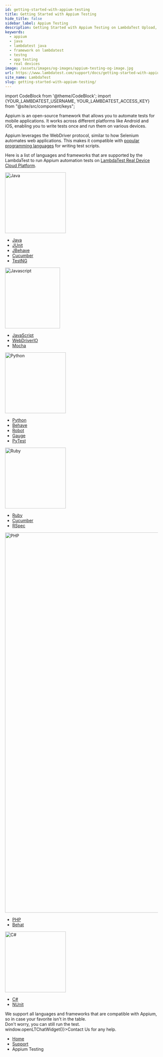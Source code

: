 ```yaml
---
id: getting-started-with-appium-testing
title: Getting Started with Appium Testing
hide_title: false
sidebar_label: Appium Testing
description: Getting Started with Appium Testing on LambdaTest Upload, Script, Execute, View - Run your automation scripts seamlessly on 3000+ real browsers and operating systems.
keywords:
  - appium
  - java
  - lambdatest java
  - framework on lambdatest
  - testng
  - app testing
  - real devices
image: /assets/images/og-images/appium-testing-og-image.jpg
url: https://www.lambdatest.com/support/docs/getting-started-with-appium-testing/
site_name: LambdaTest
slug: getting-started-with-appium-testing/
---
```


import CodeBlock from '@theme/CodeBlock';
import {YOUR_LAMBDATEST_USERNAME, YOUR_LAMBDATEST_ACCESS_KEY} from "@site/src/component/keys";


<script type="application/ld+json"
      dangerouslySetInnerHTML={{ __html: JSON.stringify({
       "@context": "https://schema.org",
        "@type": "BreadcrumbList",
        "itemListElement": [{
          "@type": "ListItem",
          "position": 1,
          "name": "Home",
          "item": "https://www.lambdatest.com"
        },{
          "@type": "ListItem",
          "position": 2,
          "name": "Support",
          "item": "https://www.lambdatest.com/support/docs/"
        },{
          "@type": "ListItem",
          "position": 3,
          "name": "Getting Started With Appium Testing on LambdaTest",
          "item": "https://www.lambdatest.com/support/docs/getting-started-with-appium-testing/"
        }]
      })
    }}
></script>

Appium is an open-source framework that allows you to automate tests for mobile applications. It works across different platforms like Android and iOS, enabling you to write tests once and run them on various devices.  

<div className="ytframe"> 
<div className="youtube" data-embed="7dczd7AfPFs" data-loading-attribute="eager">
  <div className="play-button"></div>
</div>
</div>

Appium leverages the WebDriver protocol, similar to how Selenium automates web applications. This makes it compatible with [popular programming languages](/support/docs/appium-languages-and-frameworks/) for writing test scripts.

Here is a list of languages and frameworks that are supported by the LambdaTest to run Appium automation tests on [LambdaTest Real Device Cloud Platform](https://www.lambdatest.com/real-device-cloud).

<div className="lt_row lt_framework_list_row">
    <div className="lt_col lt_framework_wrapper"> 
      <img loading="lazy" src={require('../assets/images/getting-started/java-icon.webp').default} alt="Java" width="200" height="200" className="language-icon"/>
      <ul className="lt_framework_list">
        <li>
          <a className="lt_primary" href="/support/docs/appium-java/">Java</a>
        </li>
        <li>
          <a href="/support/docs/appium-java-junit/">JUnit</a>
        </li>
        <li>
          <a href="/support/docs/appium-java-jbehave/">JBehave</a>
        </li>
        <li>
          <a href="/support/docs/appium-java-cucumber/">Cucumber</a>
        </li>
        <li>
          <a href="/support/docs/appium-java-testng/">TestNG</a>
        </li>
      </ul>
    </div>
        <div className="lt_col lt_framework_wrapper">
       <img loading="lazy" src={require('../assets/images/getting-started/color-js.webp').default} alt="Javascript" width="181" height="200" className="language-icon"/>
      <ul className="lt_framework_list">
        <li>
          <a className="lt_primary" href="/support/docs/appium-nodejs/">JavaScript</a>
        </li>
        <li>
          <a href="/support/docs/appium-nodejs-webdriverio/">WebDriverIO</a>
        </li>
        <li>
          <a href="/support/docs/appium-nodejs-mocha/">Mocha</a>
        </li>
      </ul>
    </div>
    <div className="lt_col lt_framework_wrapper">
      <img loading="lazy" src={require('../assets/images/getting-started/python-icon.webp').default} alt="Python" width="200" height="200" className="language-icon"/>
      <ul className="lt_framework_list">
      <li>
          <a className="lt_primary" href="/support/docs/appium-python/">Python</a>
        </li>
        <li>
          <a href="/support/docs/appium-python-behave/">Behave</a>
        </li>
        <li>
          <a href="/support/docs/appium-python-robot/">Robot</a>
        </li>
        <li>
          <a href="/support/docs/appium-python-gauge/">Gauge</a>
        </li>
        <li>
          <a href="/support/docs/appium-python-pytest/">PyTest</a>
        </li>
      </ul>
    </div>
    <div className="lt_col lt_framework_wrapper">
       <img loading="lazy" src={require('../assets/images/getting-started/ruby-icon.webp').default} alt="Ruby" width="200" height="200" className="language-icon"/>
      <ul className="lt_framework_list">
        <li>
          <a className="lt_primary" href="/support/docs/appium-ruby/">Ruby</a>
        </li>
        <li>
          <a href="/support/docs/appium-ruby-cucumber/">Cucumber</a>
        </li>
        <li>
          <a href="/support/docs/appium-ruby-rspec/">RSpec</a>
        </li>
      </ul>
    </div>
    <div className="lt_col lt_framework_wrapper">
      <img loading="lazy" src={require('../assets/images/getting-started/php-icon.webp').default} alt="PHP" width="2500" height="1250" className="language-icon"/>
      <ul className="lt_framework_list">
        <li>
          <a className="lt_primary" href="/support/docs/appium-php/">PHP</a>
        </li>
        <li>
          <a href="/support/docs/appium-php-behat/">Behat</a>
        </li>
        </ul>
    </div>
    <div className="lt_col lt_framework_wrapper">
     <img loading="lazy" src={require('../assets/images/getting-started/c-sharp-icon.webp').default} alt="C#" width="200" height="200" className="language-icon"/>
      <ul className="lt_framework_list">
        <li>
          <a className="lt_primary" href="/support/docs/appium-csharp/">C#</a>
        </li>
        <li>
          <a href="/support/docs/appium-csharp-nunit/">NUnit</a>
        </li>
      </ul>
    </div>
  </div>
  <div className="lt-framework-list-footer">
    <p>We support all languages and frameworks that are compatible with Appium, so in case your favorite isn't in the table.<br/>Don't worry, you can still run the test. <span className="doc__lt" onClick={() => window.openLTChatWidget()}>Contact Us</span> for any help.</p>
  </div>


<nav aria-label="breadcrumbs">
  <ul className="breadcrumbs">
    <li className="breadcrumbs__item">
      <a className="breadcrumbs__link" target="_self" href="https://www.lambdatest.com">
        Home
      </a>
    </li>
    <li className="breadcrumbs__item">
      <a className="breadcrumbs__link" target="_self" href="https://www.lambdatest.com/support/docs/">
        Support
      </a>
    </li>
    <li className="breadcrumbs__item breadcrumbs__item--active">
      <span className="breadcrumbs__link">
      Appium Testing 
      </span>
    </li>
  </ul>
</nav>
